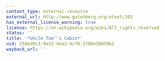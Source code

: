 ```yaml
---
content_type: external-resource
external_url: http://www.gutenberg.org/etext/203
has_external_license_warning: true
license: https://en.wikipedia.org/wiki/All_rights_reserved
status: ''
title: '*Uncle Tom''s Cabin*'
uid: 258ed9c3-9e32-4ea3-8cf0-2788e38059b1
wayback_url: ''
---
```

